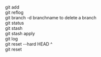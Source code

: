 git add  
git reflog  
git branch -d branchname to delete a branch  
git status  
git stash  
git stash apply  
git log  
git reset --hard HEAD ^  
git reset  

